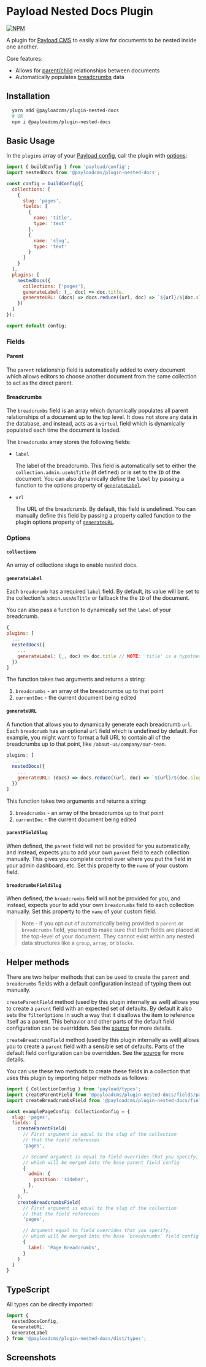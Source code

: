 # Payload Nested Docs Plugin

[![NPM](https://img.shields.io/npm/v/@payloadcms/plugin-nested-docs)](https://www.npmjs.com/package/@payloadcms/plugin-nested-docs)

A plugin for [Payload CMS](https://github.com/payloadcms/payload) to easily allow for documents to be nested inside one another.

Core features:
  - Allows for [parent/child](#parent) relationships between documents
  - Automatically populates [breadcrumbs](#breadcrumbs) data

## Installation

```bash
  yarn add @payloadcms/plugin-nested-docs
  # OR
  npm i @payloadcms/plugin-nested-docs
```

## Basic Usage

In the `plugins` array of your [Payload config](https://payloadcms.com/docs/configuration/overview), call the plugin with [options](#options):

```js
import { buildConfig } from 'payload/config';
import nestedDocs from '@payloadcms/plugin-nested-docs';

const config = buildConfig({
  collections: [
    {
      slug: 'pages',
      fields: [
        {
          name: 'title',
          type: 'text'
        },
        {
          name: 'slug',
          type: 'text'
        }
      ]
    }
  ],
  plugins: [
    nestedDocs({
      collections: ['pages'],
      generateLabel: (_, doc) => doc.title,
      generateURL: (docs) => docs.reduce((url, doc) => `${url}/${doc.slug}`, ''),
    })
  ]
});

export default config;
```

### Fields

#### Parent

The `parent` relationship field is automatically added to every document which allows editors to choose another document from the same collection to act as the direct parent.

#### Breadcrumbs

The `breadcrumbs` field is an array which dynamically populates all parent relationships of a document up to the top level. It does not store any data in the database, and instead, acts as a `virtual` field which is dynamically populated each time the document is loaded.

The `breadcrumbs` array stores the following fields:

  - `label`

      The label of the breadcrumb. This field is automatically set to either the `collection.admin.useAsTitle` (if defined) or is set to the `ID` of the document. You can also dynamically define the `label` by passing a function to the options property of [`generateLabel`](#generateLabel).

  - `url`

      The URL of the breadcrumb. By default, this field is undefined. You can manually define this field by passing a property called function to the plugin options property of [`generateURL`](#generateURL).

### Options

#### `collections`

  An array of collections slugs to enable nested docs.

#### `generateLabel`

Each `breadcrumb` has a required `label` field. By default, its value will be set to the collection's `admin.useAsTitle` or fallback the the `ID` of the document.

You can also pass a function to dynamically set the `label` of your breadcrumb.

```js
{
plugins: [
  ...
  nestedDocs({
    ...
    generateLabel: (_, doc) => doc.title // NOTE: 'title' is a hypothetical field
  })
]
```

The function takes two arguments and returns a string:

  1. `breadcrumbs` - an array of the breadcrumbs up to that point
  2. `currentDoc` - the current document being edited

#### `generateURL`

A function that allows you to dynamically generate each breadcrumb `url`. Each `breadcrumb` has an optional `url` field which is undefined by default. For example, you might want to format a full URL to contain all of the breadcrumbs up to that point, like `/about-us/company/our-team`.

```js
plugins: [
  ...
  nestedDocs({
    ...
    generateURL: (docs) => docs.reduce((url, doc) => `${url}/${doc.slug}`, ''), // NOTE: 'slug' is a hypothetical field
  })
]
```

This function takes two arguments and returns a string:

1. `breadcrumbs` - an array of the breadcrumbs up to that point
1. `currentDoc` - the current document being edited

#### `parentFieldSlug`

When defined, the `parent` field will not be provided for you automatically, and instead, expects you to add your own `parent` field to each collection manually. This gives you complete control over where you put the field in your admin dashboard, etc. Set this property to the `name` of your custom field.

#### `breadcrumbsFieldSlug`

When defined, the `breadcrumbs` field will not be provided for you, and instead, expects your to add your own `breadcrumbs` field to each collection manually. Set this property to the `name` of your custom field.

> Note - if you opt out of automatically being provided a `parent` or `breadcrumbs` field, you need to make sure that both fields are placed at the top-level of your document. They cannot exist within any nested data structures like a `group`, `array`, or `blocks`.

## Helper methods

There are two helper methods that can be used to create the `parent` and `breadcrumbs` fields with a default configuration instead of typing them out manually.

`createParentField` method (used by this plugin internally as well) allows you to create a `parent` field with an expected set of defaults. By default it also sets the `filterOptions` in such a way that it disallows the item to reference itself as a parent. This behavior and other parts of the default field configuration can be overridden. See the [source](src/fields/parent.ts) for more details.

`createBreadcrumbField` method (used by this plugin internally as well) allows you to create a `parent` field with a sensible set of defaults. Parts of the default field configuration can be overridden. See the [source](src/fields/breadcrumbs.ts) for more details.

You can use these two methods to create these fields in a collection that uses this plugin by importing helper methods as follows:

```js
import { CollectionConfig } from 'payload/types';
import createParentField from '@payloadcms/plugin-nested-docs/fields/parent';
import createBreadcrumbsField from '@payloadcms/plugin-nested-docs/fields/breadcrumbs';

const examplePageConfig: CollectionConfig = {
  slug: 'pages',
  fields: [
    createParentField(
      // First argument is equal to the slug of the collection
      // that the field references
      'pages',

      // Second argument is equal to field overrides that you specify,
      // which will be merged into the base parent field config
      {
        admin: {
          position: 'sidebar',
        },
      },
    ),
    createBreadcrumbsField(
      // First argument is equal to the slug of the collection
      // that the field references
      'pages',

      // Argument equal to field overrides that you specify,
      // which will be merged into the base `breadcrumbs` field config
      {
        label: 'Page Breadcrumbs',
      }
    )
  ]
}
```

## TypeScript

All types can be directly imported:
```js
import {
  nestedDocsConfig,
  GenerateURL,
  GenerateLabel
} from '@payloadcms/plugin-nested-docs/dist/types';
```

## Screenshots

<!-- ![screenshot 1](https://github.com/@payloadcms/plugin-nested-docs/blob/main/images/screenshot-1.jpg?raw=true) -->

